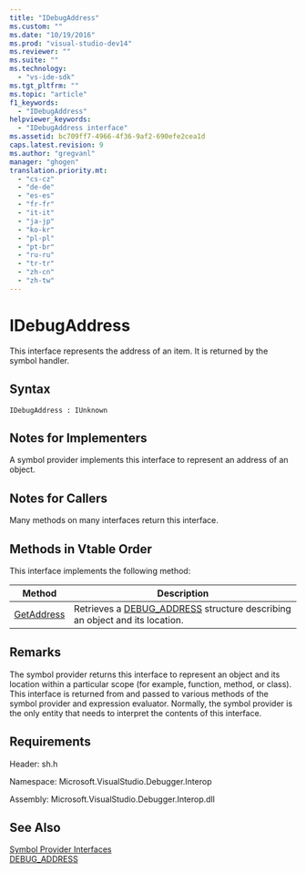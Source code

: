 ```yaml
---
title: "IDebugAddress"
ms.custom: ""
ms.date: "10/19/2016"
ms.prod: "visual-studio-dev14"
ms.reviewer: ""
ms.suite: ""
ms.technology: 
  - "vs-ide-sdk"
ms.tgt_pltfrm: ""
ms.topic: "article"
f1_keywords: 
  - "IDebugAddress"
helpviewer_keywords: 
  - "IDebugAddress interface"
ms.assetid: bc709ff7-4966-4f36-9af2-690efe2cea1d
caps.latest.revision: 9
ms.author: "gregvanl"
manager: "ghogen"
translation.priority.mt: 
  - "cs-cz"
  - "de-de"
  - "es-es"
  - "fr-fr"
  - "it-it"
  - "ja-jp"
  - "ko-kr"
  - "pl-pl"
  - "pt-br"
  - "ru-ru"
  - "tr-tr"
  - "zh-cn"
  - "zh-tw"
---
```

# IDebugAddress
This interface represents the address of an item. It is returned by the symbol handler.  
  
## Syntax  
  
```  
IDebugAddress : IUnknown  
```  
  
## Notes for Implementers  
 A symbol provider implements this interface to represent an address of an object.  
  
## Notes for Callers  
 Many methods on many interfaces return this interface.  
  
## Methods in Vtable Order  
 This interface implements the following method:  
  
|Method|Description|  
|------------|-----------------|  
|[GetAddress](../../../extensibility/debugger/reference/idebugaddress--getaddress.md)|Retrieves a [DEBUG_ADDRESS](../../../extensibility/debugger/reference/debug_address.md) structure describing an object and its location.|  
  
## Remarks  
 The symbol provider returns this interface to represent an object and its location within a particular scope (for example, function, method, or class). This interface is returned from and passed to various methods of the symbol provider and expression evaluator. Normally, the symbol provider is the only entity that needs to interpret the contents of this interface.  
  
## Requirements  
 Header: sh.h  
  
 Namespace: Microsoft.VisualStudio.Debugger.Interop  
  
 Assembly: Microsoft.VisualStudio.Debugger.Interop.dll  
  
## See Also  
 [Symbol Provider Interfaces](../../../extensibility/debugger/reference/symbol-provider-interfaces.md)   
 [DEBUG_ADDRESS](../../../extensibility/debugger/reference/debug_address.md)